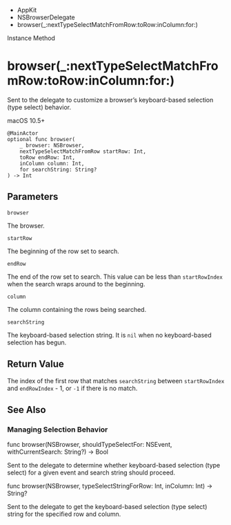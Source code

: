 

- AppKit
- NSBrowserDelegate
-  browser(\_:nextTypeSelectMatchFromRow:toRow:inColumn:for:) 

Instance Method

# browser(\_:nextTypeSelectMatchFromRow:toRow:inColumn:for:)

Sent to the delegate to customize a browser’s keyboard-based selection (type select) behavior.

macOS 10.5+

``` source
@MainActor
optional func browser(
    _ browser: NSBrowser,
    nextTypeSelectMatchFromRow startRow: Int,
    toRow endRow: Int,
    inColumn column: Int,
    for searchString: String?
) -> Int
```

## Parameters 

`browser`  

The browser.

`startRow`  

The beginning of the row set to search.

`endRow`  

The end of the row set to search. This value can be less than `startRowIndex` when the search wraps around to the beginning.

`column`  

The column containing the rows being searched.

`searchString`  

The keyboard-based selection string. It is `nil` when no keyboard-based selection has begun.

## Return Value

The index of the first row that matches `searchString` between `startRowIndex` and `endRowIndex` - 1, or `-1` if there is no match.

## See Also

### Managing Selection Behavior

func browser(NSBrowser, shouldTypeSelectFor: NSEvent, withCurrentSearch: String?) -> Bool

Sent to the delegate to determine whether keyboard-based selection (type select) for a given event and search string should proceed.

func browser(NSBrowser, typeSelectStringForRow: Int, inColumn: Int) -> String?

Sent to the delegate to get the keyboard-based selection (type select) string for the specified row and column.


